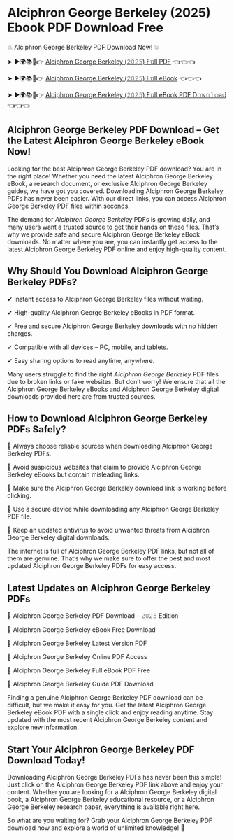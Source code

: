 # Alciphron George Berkeley (2025) Ebook PDF Download Free

💥 Alciphron George Berkeley PDF Download Now! 💥

➤ ►🌍📚📱👉 [Alciphron George Berkeley (𝟸𝟶𝟸𝟻) F𝚞ll PDF](https://getpdf.xyz/alciphron-george-berkeley) 👈👈👈


➤ ►🌍📚📱👉 [Alciphron George Berkeley (𝟸𝟶𝟸𝟻) F𝚞ll eBook](https://getpdf.xyz/alciphron-george-berkeley) 👈👈👈


➤ ►🌍📚📱👉 [Alciphron George Berkeley (𝟸𝟶𝟸𝟻) F𝚞ll eBook PDF D𝚘𝚠𝚗𝚕𝚘a𝚍](https://getpdf.xyz/alciphron-george-berkeley) 👈👈👈


## Alciphron George Berkeley PDF Download – Get the Latest Alciphron George Berkeley eBook Now!

Looking for the best Alciphron George Berkeley PDF download? You are in the right place! Whether you need the latest Alciphron George Berkeley eBook, a research document, or exclusive Alciphron George Berkeley guides, we have got you covered. Downloading Alciphron George Berkeley PDFs has never been easier. With our direct links, you can access Alciphron George Berkeley PDF files within seconds.

The demand for *Alciphron George Berkeley* PDFs is growing daily, and many users want a trusted source to get their hands on these files. That’s why we provide safe and secure Alciphron George Berkeley eBook downloads. No matter where you are, you can instantly get access to the latest Alciphron George Berkeley PDF online and enjoy high-quality content.

## Why Should You Download Alciphron George Berkeley PDFs?

✔ Instant access to Alciphron George Berkeley files without waiting.

✔ High-quality Alciphron George Berkeley eBooks in PDF format.

✔ Free and secure Alciphron George Berkeley downloads with no hidden charges.

✔ Compatible with all devices – PC, mobile, and tablets.

✔ Easy sharing options to read anytime, anywhere.

Many users struggle to find the right *Alciphron George Berkeley* PDF files due to broken links or fake websites. But don’t worry! We ensure that all the Alciphron George Berkeley eBooks and Alciphron George Berkeley digital downloads provided here are from trusted sources.

## How to Download Alciphron George Berkeley PDFs Safely?

📌 Always choose reliable sources when downloading Alciphron George Berkeley PDFs.

📌 Avoid suspicious websites that claim to provide Alciphron George Berkeley eBooks but contain misleading links.

📌 Make sure the Alciphron George Berkeley download link is working before clicking.

📌 Use a secure device while downloading any Alciphron George Berkeley PDF file.

📌 Keep an updated antivirus to avoid unwanted threats from Alciphron George Berkeley digital downloads.

The internet is full of Alciphron George Berkeley PDF links, but not all of them are genuine. That’s why we make sure to offer the best and most updated Alciphron George Berkeley PDFs for easy access.

## Latest Updates on Alciphron George Berkeley PDFs

🔹 Alciphron George Berkeley PDF Download – 𝟸𝟶𝟸𝟻 Edition

🔹 Alciphron George Berkeley eBook Free Download

🔹 Alciphron George Berkeley Latest Version PDF

🔹 Alciphron George Berkeley Online PDF Access

🔹 Alciphron George Berkeley Full eBook PDF Free

🔹 Alciphron George Berkeley Guide PDF Download

Finding a genuine Alciphron George Berkeley PDF download can be difficult, but we make it easy for you. Get the latest Alciphron George Berkeley eBook PDF with a single click and enjoy reading anytime. Stay updated with the most recent Alciphron George Berkeley content and explore new information.

## Start Your Alciphron George Berkeley PDF Download Today!

Downloading Alciphron George Berkeley PDFs has never been this simple! Just click on the Alciphron George Berkeley PDF link above and enjoy your content. Whether you are looking for a Alciphron George Berkeley digital book, a Alciphron George Berkeley educational resource, or a Alciphron George Berkeley research paper, everything is available right here.

So what are you waiting for? Grab your Alciphron George Berkeley PDF download now and explore a world of unlimited knowledge! 🚀